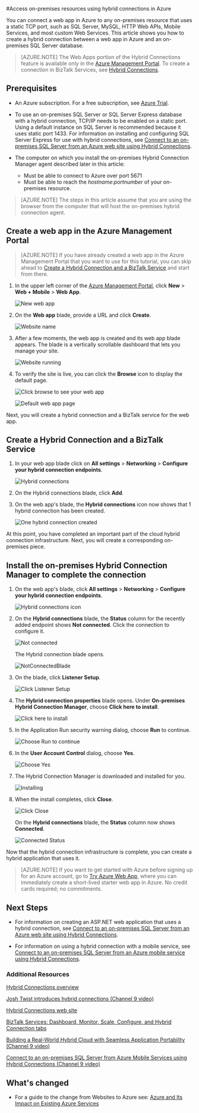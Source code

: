 <properties 
	pageTitle="Access on-premises resources using hybrid connections in Azure Web App" 
	description="Create a connection between a web app in Azure and an on-premises resource that uses a static TCP port" 
	services="app-service" 
	documentationCenter="" 
	authors="cephalin" 
	manager="wpickett" 
	editor="mollybos"/>

<tags
	ms.service="app-service"
	ms.date="11/24/2015"
	wacn.date=""/>

#Access on-premises resources using hybrid connections in Azure

You can connect a web app in Azure to any on-premises resource that uses a static TCP port, such as SQL Server, MySQL, HTTP Web APIs, Mobile Services, and most custom Web Services. This article shows you how to create a hybrid connection between a web app in Azure and an on-premises SQL Server database.

> [AZURE.NOTE] The Web Apps portion of the Hybrid Connections feature is available only in the [Azure Management Portal](https://manage.windowsazure.cn). To create a connection in BizTalk Services, see [Hybrid Connections](/documentation/articles/integration-hybrid-connection-overview/).  

## Prerequisites
- An Azure subscription. For a free subscription, see [Azure Trial](/pricing/1rmb-trial/). 

- To use an on-premises SQL Server or SQL Server Express database with a hybrid connection, TCP/IP needs to be enabled on a static port. Using a default instance on SQL Server is recommended because it uses static port 1433. For information on installing and configuring SQL Server Express for use with hybrid connections, see [Connect to an on-premises SQL Server from an Azure web site using Hybrid Connections](/documentation/articles/web-sites-hybrid-connection-connect-on-premises-sql-server/).

- The computer on which you install the on-premises Hybrid Connection Manager agent described later in this article:

	- Must be able to connect to Azure over port 5671
	- Must be able to reach the *hostname*:*portnumber* of your on-premises resource. 

> [AZURE.NOTE] The steps in this article assume that you are using the browser from the computer that will host the on-premises hybrid connection agent.


## Create a web app in the Azure Management Portal ##

> [AZURE.NOTE] If you have already created a web app in the Azure Management Portal that you want to use for this tutorial, you can skip ahead to [Create a Hybrid Connection and a BizTalk Service](#CreateHC) and start from there.

1. In the upper left corner of the [Azure Management Portal](https://manage.windowsazure.cn), click **New** > **Web + Mobile** > **Web App**.
	
	![New web app][NewWebsite]
	
2. On the **Web app** blade, provide a URL and click **Create**. 
	
	![Website name][WebsiteCreationBlade]
	
3. After a few moments, the web app is created and its web app blade appears. The blade is a vertically scrollable dashboard that lets you manage your site.
	
	![Website running][WebSiteRunningBlade]
	
4. To verify the site is live, you can click the **Browse** icon to display the default page.
	
	![Click browse to see your web app][Browse]
	
	![Default web app page][DefaultWebSitePage]
	
Next, you will create a hybrid connection and a BizTalk service for the web app.

<a name="CreateHC"></a>
## Create a Hybrid Connection and a BizTalk Service ##

1. In your web app blade click on **All settings** > **Networking** > **Configure your hybrid connection endpoints**.
	
	![Hybrid connections][CreateHCHCIcon]
	
2. On the Hybrid connections blade, click **Add**.
	
	<!-- ![Add a hybrid connnection][CreateHCAddHC]
-->
	
3. The **Add a hybrid connection** blade opens.  Since this is your first hybrid connection, the **New hybrid connection** option is preselected, and the **Create hybrid connection** blade opens for you.
	
	![Create a hybrid connection][TwinCreateHCBlades]
	
	On the **Create hybrid connection blade**:
	- For **Name**, provide a name for the connection.
	- For **Hostname**, enter the name of the on-premises computer that hosts your resource.
	- For **Port**, enter the port number that your on-premises resource uses (1433 for a SQL Server default instance).
	- Click **Biz Talk Service**


4. The **Create BizTalk Service** blade opens. Enter a name for the BizTalk service, and then click **OK**.
	
	![Create BizTalk service][CreateHCCreateBTS]
	
	The **Create BizTalk Service** blade closes and you are returned to the **Create hybrid connection** blade.
	
5. On the Create hybrid connection blade, click **OK**. 
	
	![Click OK][CreateBTScomplete]
	
6. When the process completes, the notifications area in the Portal informs you that the connection has been successfully created.
	<!-- TODO

    Everything fails at this step. I can't create a BizTalk service in the dogfood portal. I switch to the Management Portal
	(full portal) and created the BizTalk service but it doesn't seem to let you connnect them - When you finish the
	Create hybrid conn step, you get the following error
	Failed to create hybrid connection RelecIoudHC. The 
	resource type could not be found in the namespace 
	'Microsoft.BizTaIkServices for api version 2014-06-01'.
	
	The error indicates it couldn't find the type, not the instance.
	![Success notification][CreateHCSuccessNotification]
	-->
7. On the web app's blade, the **Hybrid connections** icon now shows that 1 hybrid connection has been created.
	
	![One hybrid connection created][CreateHCOneConnectionCreated]
	
At this point, you have completed an important part of the cloud hybrid connection infrastructure. Next, you will create a corresponding on-premises piece.

<a name="InstallHCM"></a>
## Install the on-premises Hybrid Connection Manager to complete the connection ##

1. On the web app's blade, click **All settings** > **Networking** > **Configure your hybrid connection endpoints**. 
	
	![Hybrid connections icon][HCIcon]
	
2. On the **Hybrid connections** blade, the **Status** column for the recently added endpoint shows **Not connected**. Click the connection to configure it.
	
	![Not connected][NotConnected]
	
	The Hybrid connection blade opens.
	
	![NotConnectedBlade][NotConnectedBlade]
	
3. On the blade, click **Listener Setup**.
	
	![Click Listener Setup][ClickListenerSetup]
	
4. The **Hybrid connection properties** blade opens. Under **On-premises Hybrid Connection Manager**, choose **Click here to install**.
	
	![Click here to install][ClickToInstallHCM]
	
5. In the Application Run security warning dialog, choose **Run** to continue.
	
	![Choose Run to continue][ApplicationRunWarning]
	
6.	In the **User Account Control** dialog, choose **Yes**.
	
	![Choose Yes][UAC]
	
7. The Hybrid Connection Manager is downloaded and installed for you. 
	
	![Installing][HCMInstalling]
	
8. When the install completes, click **Close**.
	
	![Click Close][HCMInstallComplete]
	
	On the **Hybrid connections** blade, the **Status** column now shows **Connected**. 
	
	![Connected Status][HCStatusConnected]

Now that the hybrid connection infrastructure is complete, you can create a hybrid application that uses it. 

>[AZURE.NOTE] If you want to get started with Azure before signing up for an Azure account, go to [Try Azure Web App](https://tryappservice.azure.com/), where you can immediately create a short-lived starter web app in Azure. No credit cards required; no commitments.

<a name="NextSteps"></a>
## Next Steps ##

- For information on creating an ASP.NET web application that uses a hybrid connection, see [Connect to an on-premises SQL Server from an Azure web site using Hybrid Connections](/documentation/articles/web-sites-hybrid-connection-connect-on-premises-sql-server/).

- For information on using a hybrid connection with a mobile service, see [Connect to an on-premises SQL Server from an Azure mobile service using Hybrid Connections](/documentation/articles/mobile-services-dotnet-backend-hybrid-connections-get-started).

### Additional Resources

[Hybrid Connections overview](/documentation/articles/integration-hybrid-connection-overview/)

[Josh Twist introduces hybrid connections (Channel 9 video)](http://channel9.msdn.com/Shows/Azure-Friday/Josh-Twist-introduces-hybrid-connections)

[Hybrid Connections web site](/home/features/biztalk-services/)

[BizTalk Services: Dashboard, Monitor, Scale, Configure, and Hybrid Connection tabs](/documentation/articles/biztalk-dashboard-monitor-scale-tabs)

[Building a Real-World Hybrid Cloud with Seamless Application Portability (Channel 9 video)](http://channel9.msdn.com/events/TechEd/NorthAmerica/2014/DCIM-B323#fbid=)

[Connect to an on-premises SQL Server from Azure Mobile Services using Hybrid Connections (Channel 9 video)](http://channel9.msdn.com/Series/Windows-Azure-Mobile-Services/Connect-to-an-on-premises-SQL-Server-from-Azure-Mobile-Services-using-Hybrid-Connections)

## What's changed
* For a guide to the change from Websites to Azure see: [Azure and Its Impact on Existing Azure Services](/documentation/services/web-sites/)

<!-- IMAGES -->
[New]:./media/web-sites-hybrid-connection-get-started/B01New.png
[NewWebsite]:./media/web-sites-hybrid-connection-get-started/B02NewWebsite.png
[WebsiteCreationBlade]:./media/web-sites-hybrid-connection-get-started/B03WebsiteCreationBlade.png
[WebSiteRunningBlade]:./media/web-sites-hybrid-connection-get-started/B04WebSiteRunningBlade.png
[Browse]:./media/web-sites-hybrid-connection-get-started/B05Browse.png
[DefaultWebSitePage]:./media/web-sites-hybrid-connection-get-started/B06DefaultWebSitePage.png
[CreateHCHCIcon]:./media/web-sites-hybrid-connection-get-started/C01CreateHCHCIcon.png
[CreateHCAddHC]:./media/web-sites-hybrid-connection-get-started/C02CreateHCAddHC.png
[TwinCreateHCBlades]:./media/web-sites-hybrid-connection-get-started/C03TwinCreateHCBlades.png
[CreateHCCreateBTS]:./media/web-sites-hybrid-connection-get-started/C04CreateHCCreateBTS.png
[CreateBTScomplete]:./media/web-sites-hybrid-connection-get-started/C05CreateBTScomplete.png
[CreateHCSuccessNotification]:./media/web-sites-hybrid-connection-get-started/C06CreateHCSuccessNotification.png
[CreateHCOneConnectionCreated]:./media/web-sites-hybrid-connection-get-started/C07CreateHCOneConnectionCreated.png
[HCIcon]:./media/web-sites-hybrid-connection-get-started/D01HCIcon.png
[NotConnected]:./media/web-sites-hybrid-connection-get-started/D02NotConnected.png
[NotConnectedBlade]:./media/web-sites-hybrid-connection-get-started/D03NotConnectedBlade.png
[ClickListenerSetup]:./media/web-sites-hybrid-connection-get-started/D04ClickListenerSetup.png
[ClickToInstallHCM]:./media/web-sites-hybrid-connection-get-started/D05ClickToInstallHCM.png
[ApplicationRunWarning]:./media/web-sites-hybrid-connection-get-started/D06ApplicationRunWarning.png
[UAC]:./media/web-sites-hybrid-connection-get-started/D07UAC.png
[HCMInstalling]:./media/web-sites-hybrid-connection-get-started/D08HCMInstalling.png
[HCMInstallComplete]:./media/web-sites-hybrid-connection-get-started/D09HCMInstallComplete.png
[HCStatusConnected]:./media/web-sites-hybrid-connection-get-started/D10HCStatusConnected.png
 